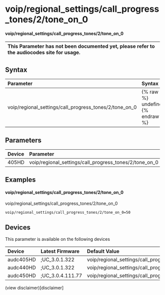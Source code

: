 ﻿---
description: voip/regional_settings/call_progress_tones/2/tone_on_0
search: false
---

# voip/regional_settings/call_progress_tones/2/tone_on_0

#### voip/regional_settings/call_progress_tones/2/tone_on_0


| This Parameter has not been documented yet, please refer to the audiocodes site for usage.  |
| :--- |

## Syntax
| Parameter | Syntax |
| :--- | :--- |
|voip/regional_settings/call_progress_tones/2/tone_on_0 | {% raw %} undefined {% endraw %} |

## Parameters
|Device|Parameter|value|Description|
|:---|:---|:---|:---|
| 405HD | voip/regional_settings/call_progress_tones/2/tone_on_0 |  |  |

## Examples
#### voip/regional_settings/call_progress_tones/2/tone_on_0

voip/regional_settings/call_progress_tones/2/tone_on_0

```
voip/regional_settings/call_progress_tones/2/tone_on_0=50
```

## Devices
This parameter is available on the following devices

| Device | Latest Firmware | Default Value |
|:---|:---|:---|
| audc405HD | ;UC_3.0.1.322 | voip/regional_settings/call_progress_tones/2/tone_on_0=50 
| audc440HD | ;UC_3.0.1.322 | voip/regional_settings/call_progress_tones/2/tone_on_0=50 
| audc450HD | ;UC_3.0.4.111.77 | voip/regional_settings/call_progress_tones/2/tone_on_0=50 

(view disclaimer)[disclaimer]
